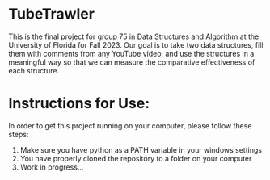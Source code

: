 # TubeTrawler
This is the final project for group 75 in Data Structures and Algorithm at the University of Florida for Fall 2023. Our goal is to take two data structures, fill them with comments from any YouTube video, and use the structures in a meaningful way so that we can measure the comparative effectiveness of each structure.

# Instructions for Use:
In order to get this project running on your computer, please follow these steps:
1. Make sure you have python as a PATH variable in your windows settings
2. You have properly cloned the repository to a folder on your computer
3. Work in progress...
